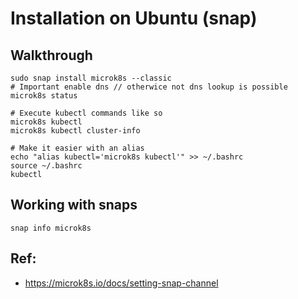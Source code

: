 # Installation on Ubuntu (snap)

## Walkthrough

```
sudo snap install microk8s --classic
# Important enable dns // otherwice not dns lookup is possible 
microk8s status

# Execute kubectl commands like so 
microk8s kubectl
microk8s kubectl cluster-info

# Make it easier with an alias 
echo "alias kubectl='microk8s kubectl'" >> ~/.bashrc
source ~/.bashrc
kubectl

```
## Working with snaps 

```
snap info microk8s 

```

## Ref:

  * https://microk8s.io/docs/setting-snap-channel
